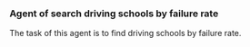 ### Agent of search driving schools by failure rate

The task of this agent is to find driving schools by failure rate.
